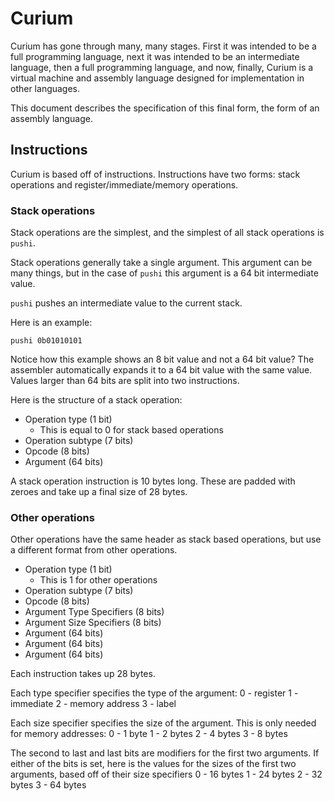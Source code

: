 # Curium

Curium has gone through many, many stages. First it was intended to be a full programming language, next it was intended to be an intermediate language, then a full programming language, and now, finally, Curium is a virtual machine and assembly language designed for implementation in other languages.

This document describes the specification of this final form, the form of an assembly language.

## Instructions

Curium is based off of instructions. Instructions have two forms: stack operations and register/immediate/memory operations.

### Stack operations

Stack operations are the simplest, and the simplest of all stack operations is `pushi`.

Stack operations generally take a single argument. This argument can be many things, but in the case of `pushi` this argument is a 64 bit intermediate value.

`pushi` pushes an intermediate value to the current stack. 

Here is an example:
```
pushi 0b01010101
```
Notice how this example shows an 8 bit value and not a 64 bit value? The assembler automatically expands it to a 64 bit value with the same value. Values larger than 64 bits are split into two instructions.

Here is the structure of a stack operation:

- Operation type (1 bit)
    - This is equal to 0 for stack based operations
- Operation subtype (7 bits)
- Opcode (8 bits)
- Argument (64 bits)

A stack operation instruction is 10 bytes long. These are padded with zeroes and take up a final size of 28 bytes.

### Other operations

Other operations have the same header as stack based operations, but use a different format from other operations.

- Operation type (1 bit)
    - This is 1 for other operations
- Operation subtype (7 bits)
- Opcode (8 bits)
- Argument Type Specifiers (8 bits)
- Argument Size Specifiers (8 bits)
- Argument (64 bits)
- Argument (64 bits)
- Argument (64 bits)

Each instruction takes up 28 bytes.

Each type specifier specifies the type of the argument:
0 - register
1 - immediate
2 - memory address
3 - label

Each size specifier specifies the size of the argument. This is only needed for memory addresses:
0 - 1 byte
1 - 2 bytes
2 - 4 bytes
3 - 8 bytes

The second to last and last bits are modifiers for the first two arguments.
If either of the bits is set, here is the values for the sizes of the first two arguments, based off of their size specifiers
0 - 16 bytes
1 - 24 bytes
2 - 32 bytes
3 - 64 bytes





